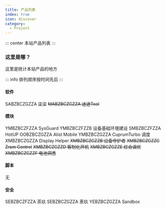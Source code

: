 ```yaml
---
title: 产品列表
index: true
icon: discover
category:
  - Project
---
```


::: center
本站产品列表
:::

### 这里是哪？

这里是统计本站产品的地方

::: info
排列顺序按时间先后
:::

#### 软件
SABZBCZGZZA 柒柒
~~MABZBCZGZZA 迷途Tool~~

#### 模块
YMBZBCZFZZA SysGuard
YMBZBCZFZZB 设备基础环境建设
SMBZBCZFZZA HotUP
OOBZBCZGZZA Alist Mobile
YMBZBCZGZZA CuprumTurbo 调度
XMBZBCZGZZA Display Helper
~~XMBZBCZGZZB 设备守护者~~
~~XMBZBCZGZZC Zram Control~~
~~XMBZBCZGZZD 客制化开机~~
~~XMBZBCZGZZE 综合调优~~
~~XMBZBCZGZZF 电池洞悉~~

#### 脚本
无

#### 安全
SEBZBCZFZZA 茶玖
SEBZBCZGZZA 荼玖
YEBZBCZGZZA Sandbox